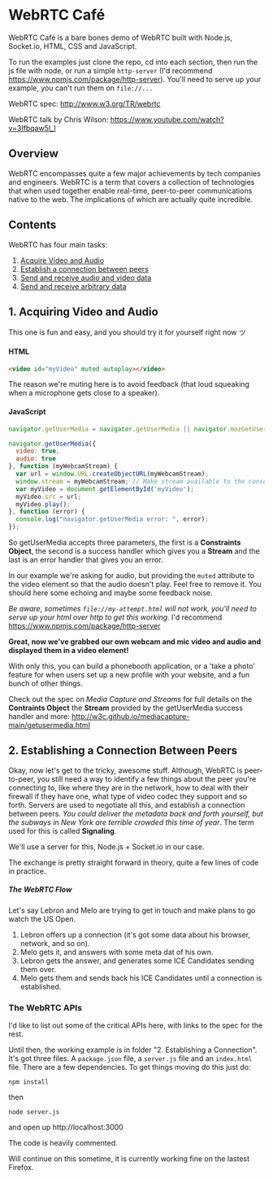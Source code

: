 # WebRTC Café

WebRTC Café is a bare bones demo of WebRTC built with Node.js, Socket.io, HTML, CSS and JavaScript.

To run the examples just clone the repo, cd into each section, then run the js file with node, or run a simple `http-server` (I'd recommend https://www.npmjs.com/package/http-server). You'll need to serve up your example, you can't run them on `file://...`

WebRTC spec: http://www.w3.org/TR/webrtc

WebRTC talk by Chris Wilson: https://www.youtube.com/watch?v=3Ifbqaw5l_I

## Overview

WebRTC encompasses quite a few major achievements by tech companies and engineers. WebRTC is a term that covers a collection of technologies that when used together enable real-time, peer-to-peer communications native to the web. The implications of which are actually quite incredible.

## Contents

WebRTC has four main tasks:

1. [Acquire Video and Audio](#1-acquiring-video-and-audio)
2. [Establish a connection between peers](#2-establishing-a-connection-between-peers)
3. [Send and receive audio and video data](#)
4. [Send and receive arbitrary data](#)

## 1. Acquiring Video and Audio

This one is fun and easy, and you should try it for yourself right now ツ

#### HTML

```html
<video id="myVideo" muted autoplay></video>
```

The reason we're muting here is to avoid feedback (that loud squeaking when a microphone gets close to a speaker).

#### JavaScript

```javascript
navigator.getUserMedia = navigator.getUserMedia || navigator.mozGetUserMedia || navigator.webkitGetUserMedia;

navigator.getUserMedia({
  video: true,
  audio: true
}, function (myWebcamStream) {
  var url = window.URL.createObjectURL(myWebcamStream);
  window.stream = myWebcamStream; // Make stream available to the console (optional).
  var myVideo = document.getElementById('myVideo');
  myVideo.src = url;
  myVideo.play();
}, function (error) {
  console.log("navigator.getUserMedia error: ", error);
});
```
So getUserMedia accepts three parameters, the first is a **Constraints Object**, the second is a success handler which gives you a **Stream** and the last is an error handler that gives you an error.

In our example we're asking for audio, but providing the `muted` attribute to the video element so that the audio doesn't play. Feel free to remove it. You should here some echoing and maybe some feedback noise.

_Be aware, sometimes `file://my-attempt.html` will not work, you'll need to serve up your html over http to get this working._ I'd recommend https://www.npmjs.com/package/http-server

**Great, now we've grabbed our own webcam and mic video and audio and displayed them in a video element!**

With only this, you can build a phonebooth application, or a 'take a photo' feature for when users set up a new profile with your website, and a fun bunch of other things.

Check out the spec on _Media Capture and Streams_ for full details on the **Contraints Object** the **Stream** provided by the getUserMedia success handler and more: http://w3c.github.io/mediacapture-main/getusermedia.html

## 2. Establishing a Connection Between Peers

Okay, now let's get to the tricky, awesome stuff. Although, WebRTC is peer-to-peer, you still need a way to identify a few things about the peer you're connecting to, like where they are in the network, how to deal with their firewall if they have one, what type of video codec they support and so forth. Servers are used to negotiate all this, and establish a connection between peers. _You could deliver the metadata back and forth yourself, but the subways in New York are terrible crowded this time of year_. The term used for this is called **Signaling**.

We'll use a server for this, Node.js + Socket.io in our case.

The exchange is pretty straight forward in theory, quite a few lines of code in practice.

##### The WebRTC Flow

Let's say Lebron and Melo are trying to get in touch and make plans to go watch the US Open.

1. Lebron offers up a connection (it's got some data about his browser, network, and so on).
2. Melo gets it, and answers with some meta dat of his own.
3. Lebron gets the answer, and generates some ICE Candidates sending them over.
4. Melo gets them and sends back his ICE Candidates until a connection is established.

### The WebRTC APIs

I'd like to list out some of the critical APIs here, with links to the spec for the rest.

Until then, the working example is in folder "2. Establishing a Connection". It's got three files. A `package.json` file, a `server.js` file and an `index.html` file. There are a few dependencies. To get things moving do this just do:

`npm install`

then

`node server.js`

and open up http://localhost:3000

The code is heavily commented.

Will continue on this sometime, it is currently working fine on the lastest Firefox.

